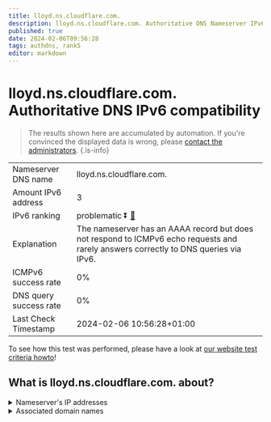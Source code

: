 ```yaml
---
title: lloyd.ns.cloudflare.com.
description: lloyd.ns.cloudflare.com. Authoritative DNS Nameserver IPv6 compatibility
published: true
date: 2024-02-06T09:56:28
tags: authdns, rank5
editor: markdown
---
```


# lloyd.ns.cloudflare.com. Authoritative DNS IPv6 compatibility

> The results shown here are accumulated by automation. If you're convinced the displayed data is wrong, please [contact the administrators](/howto/chat). 
{.is-info}




|   |   |
| - | - |
| Nameserver DNS name | lloyd.ns.cloudflare.com.
| Amount IPv6 address | 3
| IPv6 ranking | problematic :arrow_double_down: [🔗](/howto/ranking) |
| Explanation | The nameserver has an AAAA record but does not respond to ICMPv6 echo requests and rarely answers correctly to DNS queries via IPv6. |
| ICMPv6 success rate | 0%|
| DNS query success rate | 0% |
| Last Check Timestamp | 2024-02-06 10:56:28+01:00 |

To see how this test was performed, please have a look at [our website test criteria howto](/howto/testcriteria/authdns)!


## What is lloyd.ns.cloudflare.com. about?




<details>
<summary>Nameserver's IP addresses</summary>

2803:f800:50::6ca2:c1c5

2a06:98c1:50::ac40:21c5

2606:4700:58::adf5:3bc5

</details>



<details>
<summary>Associated domain names</summary>

www.firebirdsql.org

</details>
